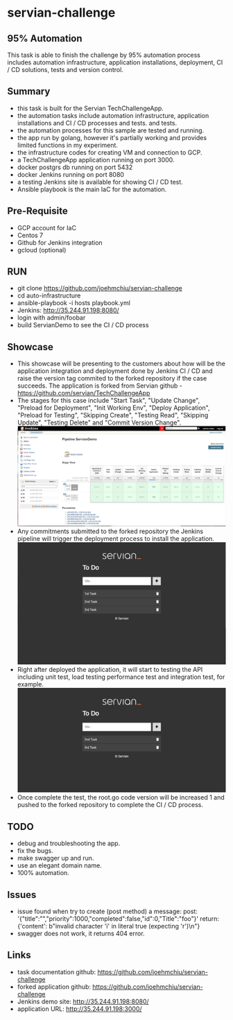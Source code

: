 # servian-challenge
## 95% Automation
This task is able to finish the challenge by 95% automation process includes automation infrastructure, application installations, deployment, CI / CD solutions, tests and version control.

## Summary
- this task is built for the Servian TechChallengeApp.
- the automation tasks include automation infrastructure, application installations and CI / CD processes and tests.
  and tests.
- the automation processes for this sample are tested and running.
- the app run by golang, however it's partially working and provides limited functions in my experiment.
- the infrastructure codes for creating VM and connection to GCP.
- a TechChallengeApp application running on port 3000.
- docker postgrs db running on port 5432
- docker Jenkins running on port 8080
- a testing Jenkins site is available for showing CI / CD test.
- Ansible playbook is the main IaC for the automation.

## Pre-Requisite
- GCP account for IaC
- Centos 7
- Github for Jenkins integration
- gcloud (optional)

## RUN
- git clone https://github.com/joehmchiu/servian-challenge
- cd auto-infrastructure
- ansible-playbook -i hosts playbook.yml
- Jenkins: http://35.244.91.198:8080/
- login with admin/foobar
- build ServianDemo to see the CI / CD process

## Showcase
- This showcase will be presenting to the customers about how will be the application integration and deployment done by Jenkins CI / CD and raise the version tag commited to the forked repository if the case succeeds. The application is forked from Servian github - https://github.com/servian/TechChallengeApp
- The stages for this case include "Start Task", "Update Change", "Preload for Deployment", "Init Working Env", "Deploy Application", "Preload for Testing", "Skipping Create", "Testing Read", "Skipping Update", "Testing Delete" and "Commit Version Change".
![The stages for this case](https://github.com/joehmchiu/servian-challenge/blob/main/images/jenkins-demo.PNG?raw=true)
- Any commitments submitted to the forked repository the Jenkins pipeline will trigger the deployment process to install the application.
![Installed case sample](https://github.com/joehmchiu/servian-challenge/blob/main/images/app-dump.PNG?raw=true)
- Right after deployed the application, it will start to testing the API including unit test, load testing performance test and integration test, for example. 
![An example for this showcase](https://github.com/joehmchiu/servian-challenge/blob/main/images/jenkins-demo-app-dump.PNG?raw=true)
- Once complete the test, the root.go code version will be increased 1 and pushed to the forked repository to complete the CI / CD process.

## TODO
- debug and troubleshooting the app.
- fix the bugs.
- make swagger up and run.
- use an elegant domain name.
- 100% automation.

## Issues
- issue found when try to create (post method) a message:
  post: '{"title":"","priority":1000,"completed":false,"id":0,"Title":"foo"}'
  return: {'content': b"invalid character 'i' in literal true (expecting 'r')\n"}
- swagger does not work, it returns 404 error.

## Links
- task documentation github:  https://github.com/joehmchiu/servian-challenge
- forked application github: https://github.com/joehmchiu/servian-challenge
- Jenkins demo site: http://35.244.91.198:8080/ 
- application URL: http://35.244.91.198:3000/ 

